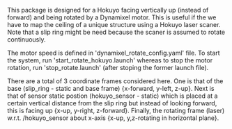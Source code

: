 This package is designed for a Hokuyo facing vertically up (instead of forward) and being rotated by a Dynamixel motor. This is useful if the we have to map the ceiling of a unique structure using a Hokuyo laser scaner. Note that a slip ring might be need because the scaner is assumed to rotate continuously.

The motor speed is defined in 'dynamixel_rotate_config.yaml' file. To start the system, run 'start_rotate_hokuyo.launch' whereas to stop the motor rotation, run 'stop_rotate.launch' (after stoping the former launch file).

There are a total of 3 coordinate frames considered here. One is that of the base (slip_ring - static and base frame) {x-forward, y-left, z-up}. Next is that of sensor static postion (hokuyo_sensor - static) which is placed at a certain vertical distance from the slip ring but instead of looking forward, this is facing up {x-up, y-right, z-forward}. Finally, the rotating frame (laser) w.r.t. /hokuyo_sensor about x-axis {x-up, y,z-rotating in horizontal plane}.